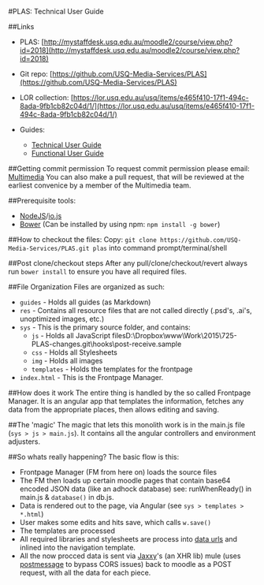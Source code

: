 #PLAS: Technical User Guide

##Links
 - PLAS: [http://mystaffdesk.usq.edu.au/moodle2/course/view.php?id=2018](http://mystaffdesk.usq.edu.au/moodle2/course/view.php?id=2018)

 - Git repo: [https://github.com/USQ-Media-Services/PLAS](https://github.com/USQ-Media-Services/PLAS)

 - LOR collection: [https://lor.usq.edu.au/usq/items/e465f410-17f1-494c-8ada-9fb1cb82c04d/1/](https://lor.usq.edu.au/usq/items/e465f410-17f1-494c-8ada-9fb1cb82c04d/1/)

 - Guides:
   - [Technical User Guide](https://gitcdn.xyz/repo/USQ-Media-Services/PLAS/master/guides/Technical-User-Guide.html)
   - [Functional User Guide](https://gitcdn.xyz/repo/USQ-Media-Services/PLAS/master/guides/Functional-User-Guide.html)

##Getting commit permission
To request commit permission please email: [Multimedia](mailto:Multimedia@usq.edu.au)
You can also make a pull request, that will be reviewed at the earliest convenice by a member of the Multimedia team.


##Prerequisite tools:
 - [NodeJS](https://nodejs.org/)/[io.js](https://iojs.org/en/index.html)
 - [Bower](http://bower.io/) (Can be installed by using npm: `npm install -g bower`)

##How to checkout the files:
Copy: `git clone https://github.com/USQ-Media-Services/PLAS.git plas` into command prompt/terminal/shell

##Post clone/checkout steps
After any pull/clone/checkout/revert always run `bower install` to ensure you have all required files.

##File Organization
Files are organized as such:
 - `guides` - Holds all guides (as Markdown)
 - `res` - Contains all resource files that are not called directly (.psd's, .ai's, unoptimized images, etc.)
 - `sys` - This is the primary source folder, and contains:
   - `js` - Holds all JavaScript filesD:\Dropbox\www\Work\2015\725-PLAS-changes\.git\hooks\post-receive.sample
   - `css` - Holds all Stylesheets
   - `img` - Holds all images
   - `templates` - Holds the templates for the frontpage
 - `index.html` - This is the Frontpage Manager.


##How does it work
The entire thing is handled by the so called Frontpage Manager. It is an angular app that templates the information, fetches any data from the appropriate places, then allows editing and saving.

##The 'magic'
The magic that lets this monolith work is in the main.js file (`sys > js > main.js`).
It contains all the angular controllers and environment adjusters.

##So whats really happening?
The basic flow is this:
 - Frontpage Manager (FM from here on) loads the source files
 - The FM then loads up certain moodle pages that contain base64 encoded JSON data (like an adhock database) see: runWhenReady() in main.js & `database()` in db.js.
 - Data is rendered out to the page, via Angular (see `sys > templates > *.html`)
 - User makes some edits and hits save, which calls `w.save()`
 - The templates are processed
 - All required libraries and stylesheets are process into [data urls](https://developer.mozilla.org/en-US/docs/Web/HTTP/data_URIs) and inlined into the navigation template.
 - All the now procced data is sent via [Jaxxy](https://github.com/schme16/jaxxy)'s (an XHR lib) mule (uses [postmessage](https://developer.mozilla.org/en-US/docs/Web/API/Window/postMessage) to bypass CORS issues) back to moodle as a POST request, with all the data for each piece.